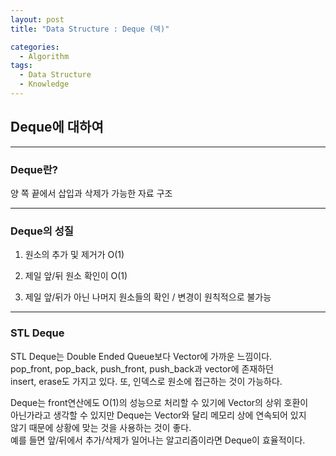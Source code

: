 ```yaml
---
layout: post
title: "Data Structure : Deque (덱)"

categories:
  - Algorithm
tags:
  - Data Structure
  - Knowledge
---
```


##  Deque에 대하여  
***  
### Deque란?  
  
양 쪽 끝에서 삽입과 삭제가 가능한 자료 구조    

***  
  
### Deque의 성질  
  
1. 원소의 추가 및 제거가 O(1)   

2. 제일 앞/뒤 원소 확인이 O(1)  
  
3. 제일 앞/뒤가 아닌 나머지 원소들의 확인 / 변경이 원칙적으로 불가능  

***  
  
### STL Deque  
  
STL Deque는 Double Ended Queue보다 Vector에 가까운 느낌이다.  
pop_front, pop_back, push_front, push_back과 vector에 존재하던  
insert, erase도 가지고 있다. 또, 인덱스로 원소에 접근하는 것이 가능하다.  
  
Deque는 front연산에도 O(1)의 성능으로 처리할 수 있기에 Vector의 상위 호환이  
아닌가라고 생각할 수 있지만 Deque는 Vector와 달리 메모리 상에 연속되어 있지  
않기 때문에 상황에 맞는 것을 사용하는 것이 좋다.  
예를 들면 앞/뒤에서 추가/삭제가 일어나는 알고리즘이라면 Deque이 효율적이다.  
  
